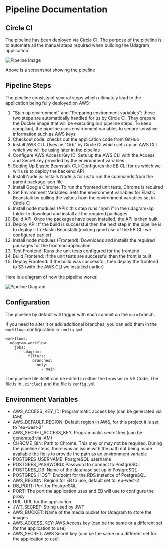 # Pipeline Documentation

## Circle CI

The pipeline has been deployed via Circle CI. The purpose of the pipeline is to automate all the manual steps required when building the Udagram application.

![Pipeline Image](/SCREENSHOTS/PIPELINE.png)

Above is a screenshot showing the pipeline

## Pipeline Steps

The pipeline consists of several steps which ultimately lead to the application being fully deployed on AWS:

1. "Spin up environment" and "Preparing environment variables": these two steps are automatically handled for us by Circle CI. They prepare the Docker image that will be executing our pipeline steps. To keep compliant, the pipeline uses environment variables to secure sensitive information such as AWS keys
2. Checkout code: checks out the application code from GitHub
3. Install AWS CLI: Uses an "Orb" by Circle CI which sets up an AWS CLI which we will be using later in the pipeline
4. Configure AWS Access Key ID: Sets up the AWS CLI with the Access and Secret key provided by the environment variables
5. Setting Up Elastic Beanstalk CLI: Configures the EB CLI for us which we will use to deploy the backend API
6. Install Node.js: Installs Node.js for us to run the commands from the parent package.json file
7. Install Google Chrome: To run the frontend unit tests, Chrome is required
8. Set Environment Variables: Sets the environment variables for Elastic Beanstalk by pulling the values from the environment variables set in Circle CI
9. Install node modules (API): this step runs "npm i" in the udagram-api folder to download and install all the required packages
10. Build API: Once the packages have been installed, the API is then built
11. Deploy API: If the build is successful then the next step in the pipeline is to deploy it to Elastic Beanstalk (making good use of the EB CLI we configured earlier)
12. Install node modules (Frontend): Downloads and installs the required packages for the frontend application
13. Test Frontend: Runs the unit tests configured for the frontend
14. Build Frontend: If the unit tests are successful then the front is built
15. Deploy Frontend: If the build was successful, then deploy the frontend to S3 (with the AWS CLI we installed earlier)

Here is a diagram of how the pipeline works:

![Pipeline Diagram](/SCREENSHOTS/Pipeline_Diagram.png)

## Configuration

The pipeline by default will trigger with each commit on the `main` branch. 

If you need to alter it or add additional branches, you can add them in the `workflows` configuration in `config.yml`

    workflows:
      udagram-workflow:
        jobs:
          - udagram:
              filters:
                branches:
                  only:
                    - main

The pipeline file itself can be edited in either the browser or VS Code. The file is in `.circleci` and the file is `config.yml`

## Environment Variables

 - AWS_ACCESS_KEY_ID: Programmatic access key (can be generated via IAM)
 - AWS_DEFAULT_REGION: Default region in AWS, for this project it is set to "eu-west-2"
 - AWS_SECRET_ACCESS_KEY: Programmatic secret key (can be generated via IAM)
 - CHROME_BIN: Path to Chrome. This may or may not be required. During the pipeline steps, there was an issue with the path not being made available the fix is to provide the path as an environment variable
 - POSTGRES_USERNAME: PostgreSQL username
 - POSTGRES_PASSWORD: Password to connect to PostgreSQL 
 - POSTGRES_DB: Name of the database set up in PostgreSQL 
 - POSTGRES_HOST: Endpoint for the RDS instance of PostgreSQL
 - AWS_REGION: Region for EB to use, default set to: eu-west-2 
 - DB_PORT: Port for PostgreSQL
 - PORT: The port the application uses and EB will use to configure the proxy 
 - URL: URL for the application
 - JWT_SECRET: String used by JWT 
 - AWS_BUCKET: Name of the media bucket for Udagram to store the images
 - AWS_ACCESS_KEY: AWS Access key (can be the same or a different set for the application to use)
 - AWS_SECRET: AWS Secret key (can be the same or a different set for the application to use)